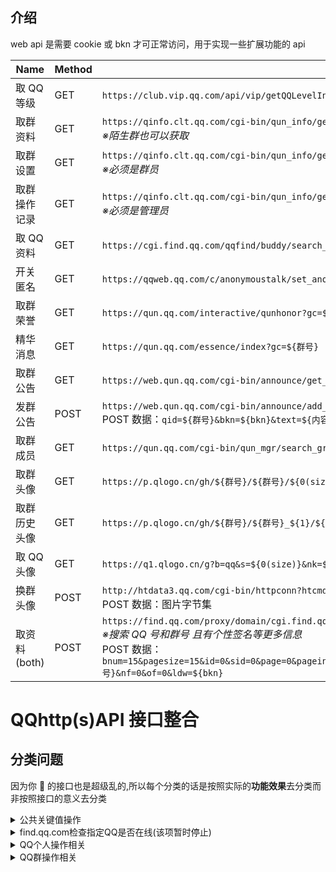 ## 介绍

web api 是需要 cookie 或 bkn 才可正常访问，用于实现一些扩展功能的 api

| Name         | Method | Url                                                          | Cookie | Domain         |
| ------------ | ------ | ------------------------------------------------------------ | ------ | -------------- |
| 取 QQ 等级   | GET    | `https://club.vip.qq.com/api/vip/getQQLevelInfo?requestBody={"iUin":${QQ号}}` | YES    | `vip.qq.com`   |
| 取群资料     | GET    | `https://qinfo.clt.qq.com/cgi-bin/qun_info/get_group_info_all?gc=${群号}&bkn=${bkn}`<br>_※陌生群也可以获取_ | YES    | 空             |
| 取群设置     | GET    | `https://qinfo.clt.qq.com/cgi-bin/qun_info/get_group_setting_v2?gc=${群号}&bkn=${bkn}`<br>_※必须是群员_ | YES    | 空             |
| 取群操作记录 | GET    | `https://qinfo.clt.qq.com/cgi-bin/qun_info/get_sys_msg?gc=${群号}&bkn=${bkn}`<br>_※必须是管理员_ | YES    | 空             |
| 取 QQ 资料   | GET    | `https://cgi.find.qq.com/qqfind/buddy/search_v3?keyword=${QQ号}` | YES    | 空             |
| 开关匿名     | GET    | `https://qqweb.qq.com/c/anonymoustalk/set_anony_switch?bkn=${bkn}&value=${1或0}&group_code=${群号}` | YES    | `qqweb.qq.com` |
| 取群荣誉     | GET    | `https://qun.qq.com/interactive/qunhonor?gc=${群号}`         | YES    | `qun.qq.com`   |
| 精华消息     | GET    | `https://qun.qq.com/essence/index?gc=${群号}`                | YES    | `qun.qq.com`   |
| 取群公告     | GET    | `https://web.qun.qq.com/cgi-bin/announce/get_t_list?bkn=${bkn}&qid=${群号}&ft=23&s=-1&n=20` | YES    | `qun.qq.com`   |
| 发群公告     | POST   | `https://web.qun.qq.com/cgi-bin/announce/add_qun_notice?bkn=${bkn}`<br>POST 数据：`qid=${群号}&bkn=${bkn}&text=${内容}&pinned=0&type=1&settings={"is_show_edit_card":1,"tip_window_type":1,"confirm_required":1}` | YES    | `qun.qq.com`   |
| 取群成员     | GET    | `https://qun.qq.com/cgi-bin/qun_mgr/search_group_members?gc=${群号}&st=${0}%end=${20}&sort=0&bkn=${bkn}` | YES    | `qun.qq.com`   |
| 取群头像     | GET    | `https://p.qlogo.cn/gh/${群号}/${群号}/${0(size)}`           | NO     |                |
| 取群历史头像 | GET    | `https://p.qlogo.cn/gh/${群号}/${群号}_${1}/${0(size)}`      | NO     |                |
| 取 QQ 头像   | GET    | `https://q1.qlogo.cn/g?b=qq&s=${0(size)}&nk=${QQ号}`         | NO     |                |
| 换群头像     | POST   | `http://htdata3.qq.com/cgi-bin/httpconn?htcmd=0x6ff0072&ver=5520&ukey=${client.sig.skey}&range=0&uin=${client.uin}&seq=1&groupuin=${群号}&filetype=3&imagetype=5&userdata=0&subcmd=1&subver=101&clip=0_0_0_0&filesize=${字节数}`<br>POST 数据：图片字节集 | NO     |                |
| 取资料(both) | POST   | `https://find.qq.com/proxy/domain/cgi.find.qq.com/qqfind/find_v11?backver=2`<br>_※搜索 QQ 号和群号 且有个性签名等更多信息_<br>POST 数据：`bnum=15&pagesize=15&id=0&sid=0&page=0&pageindex=0&ext=&guagua=1&gnum=12&guaguan=2&type=2&ver=4903&longitude=116.405285&latitude=39.904989&lbs_addr_country=%E4%B8%AD%E5%9B%BD&lbs_addr_province=%E5%8C%97%E4%BA%AC&lbs_addr_city=%E5%8C%97%E4%BA%AC%E5%B8%82&keyword=${QQ号}&nf=0&of=0&ldw=${bkn}` | YES    | 空             |

# QQhttp(s)API 接口整合

## 分类问题

因为你 🐧 的接口也是超级乱的,所以每个分类的话是按照实际的<strong>功能效果</strong>去分类而非按照接口的意义去分类

<details><summary>公共关键值操作</summary>
<table>
	<tr>
	  <th>name</th>
  <th>status</th>
  <th>url</th>
  <th>stage</th>
	</tr>
	<tr></tr>
	<tr>
    <td>get_base_key(ldw值)</td>
    <td><img src="https://pic.stackoverflow.wiki/uploadImages/13/113/104/116/2021/09/05/10/20/3b2fa54f-03b9-4c5a-abcf-845149399700.svg" width="26.6666666vw"/></td>
    <td>https://id.qq.com/cgi-bin/get_base_key?r=随机小数(0-1)</td>
    <td>
    <details>
     <summary>例</summary>
            GET<pre>https://id.qq.com/cgi-bin/get_base_key?r=0.5524111020965228</pre>
            headers
            <pre>
   "User-Agent": 'Mozilla/5.0 (Windows NT 10.0; Win64; x64) AppleWebKit/537.36 (KHTML,  like Gecko) Chrome/94.0.4606.81 Safari/537.36',
    "Referer": "https://id.qq.com",
    "Cookie": "  uin=o0123456; skey=@NYPUcpjXh; p_uin=o0123456;           p_skey=oNmCDeKR8b8rcOpkVPIzR9CAjjj7t-bUxsynqAkalWI_; "
     // 需要修改 uin=o0你的QQ号 skey=自行cookie提取 p_uin=o0你的QQ号 p_skey=自行cookie提取 
            </pre>
            result(该项提取 <mark>header</mark> 里面的 <mark>set-cookie</mark> )
            <pre>
            'set-cookie': 'ldw=7841f781c7f0e7f7acbdd00d53a5f53fa5f0a63d40a0969d; Domain=id.qq.com; Path=/'
            </pre>
    </details>
    </td>

  </tr>
	<tr></tr>
	<tr>
		 <td>get_join_k(k值)</td>
		 <td><img src="https://pic.stackoverflow.wiki/uploadImages/13/113/104/116/2021/09/05/10/20/3b2fa54f-03b9-4c5a-abcf-845149399700.svg" width="26.6666666vw"/></td>
		 <td>https://qun.qq.com/proxy/domain/admin.qun.qq.com/cgi-bin/qun_admin/get_join_k</td>
		 <td><details><summary>例</summary>
			 POST<pre>https://qun.qq.com/proxy/domain/admin.qun.qq.com/cgi-bin/qun_admin/get_join_k</pre>
			 headers
			 <pre>
 "User-Agent": 'Mozilla/5.0 (Windows NT 10.0; Win64; x64) AppleWebKit/537.36 (KHTML, like Gecko) Chrome/94.0.4606.81 Safari/537.36',
 "Referer": "https://qun.qq.com/join.html",
 "Cookie": `uin=o114514; skey=MHcvBvCHdT; p_uin=o114514; p_skey=0yJENlMiruFp8XCoHvgi267qbg9j60o65N6gVrJm2Cs_;`,
   // p_uin、uin=o你的QQ号 skey、p_skey自行提取
			 </pre>
			 data
			 <pre>
			 gc=114514114&bkn=714093860
			 // gc QQ群号
			 // bkn 获取bkn值
			 </pre>
			 result
			 <pre>
			 {"ec":0,"errcode":0,"em":"","k":"TemikiPyqA7GFiyMlGv4pC6gAfYIrIs"} //k值
			 </pre>
			 </details></td>
	 </tr>
  <tr>
	 </tr>
	 <tr>
		 <td>getCSRFToken(使用<strong>cookie</strong> 的 <strong>skey</strong>手动算出<strong>bkn值</strong>)</td>
		 <td><img src="https://pic.stackoverflow.wiki/uploadImages/13/113/104/116/2021/09/05/10/20/3b2fa54f-03b9-4c5a-abcf-845149399700.svg" width="26.6666666vw"/></td>
		 <td><img src="https://pic.stackoverflow.wiki/uploadImages/218/18/112/68/2021/10/15/04/21/76cb0a3a-5c39-493c-b104-9d56b194abe7.png"  /></td>
		 <td><details><summary>例</summary></details></td>
	 </tr>
	</table>
</details>
	
	
<details >
 <summary>find.qq.com检查指定QQ是否在线(该项暂时停止)</summary>
 <p>
 <pre> POST  https://find.qq.com/proxy/domain/cgi.find.qq.com/qqfind/buddy/search_v3</pre>
 <br/>

`Headers`
<br/>

 <pre>
 "Host": "find.qq.com",
 "Connection": "keep-alive",
 "Content-Length": "182",
 "Accept": "application/json, text/javascript, */*; q=0.01",
 "Content-Type": "application/x-www-form-urlencoded; charset=UTF-8",
 "Origin": "https://find.qq.com",
 "User-Agent": "Mozilla/5.0 (Windows NT 6.2; WOW64) AppleWebKit/537.36 (KHTML, like Gecko) QQ/9.4.9.27847 Chrome/43.0.2357.134 Safari/537.36 QBCore/3.43.1298.400   QQBrowser/9.0.2524.400",
 "X-Requested-With": "XMLHttpRequest",
 "Referer": "https://find.qq.com/index.html?version=1&im_version=5827&width=910&height=610&search_target=0",
 "Accept-Encoding": "gzip, deflate",
 "Accept-Language": "en-US,en;q=0.8",
 "Cookie":"需要获取QQCookie的uin和skey"   //例子 "Cookie": "uin=o100001; skey=Mzq161jo3w;"
</pre>
<br/>

`Data` （这里采用的是将对应的`key:value` -->`key1=value1&key2=value2`）<br/>

<pre>
 "num":"20",
 "page":"0",
 "sessionid":"0",
 "keyword":10001(QQ号),
 "agerg":"0",
 "firston":"1",
 "video":"0",
 "country":"1",
 "province":"44",
 "city":"1",
 "district":"0",
 "hcountry":"1",
 "hprovince":"0",
 "online":"1",
 "ldw":"2144551309"
</pre>

`Response` <br/>
如果 没在线或者`Cookie`失效、对方`发现我的方式`关闭了`通过QQ号发现`<br/>

`{'retcode': 0, 'result': None}`

在线<br/>

`{'retcode': 0, 'result': {'sret': 0, 'exact': 0, 'buddy': {'info_list': [{'uin': '10001', 'nick': 'Pony', 'country': '在深圳', 'province': '', 'city': '', 'gender': 1, 'age': 120, 'url': 'http://thirdqq.qlogo.cn/g?b=oidb&k=ue9m0Xcttd9Yfu065rGBIw&s=100&t1612053871'}], 'exact': '', 'sessionid': 0}, 'qidian': None, 'qiye': None}}`

</p>
</details>

<details>
 <summary>QQ个人操作相关</summary>

 <table>
 <tr>
  <th>name</th>
  <th>status</th>
  <th>url</th>
  <th>stage</th>
  </tr>

  <tr>
   </tr>

  <tr>
   <td>获取成长信息</td>
   <td><img src="https://pic.stackoverflow.wiki/uploadImages/13/113/104/116/2021/09/05/10/20/3b2fa54f-03b9-4c5a-abcf-845149399700.svg" width="26.6666666vw"/></td>
   <td>https://id.qq.com/cgi-bin/qqlevel?page_type=1&idw=(get_base_key提取出来的值)&r=随机小数(0-1)</td>
   <td>
       <details>
           <summary>例</summary>
         GET<pre>https://id.qq.com/cgi-bin/qqlevel?page_type=1&idw=(get_base_key提取出来的值)&r=0.9265129733481445</pre>
         headers
         <pre>
           "User-Agent": 'Mozilla/5.0 (Windows NT 10.0; Win64; x64) AppleWebKit/537.36 (KHTML, like Gecko) Chrome/94.0.4606.81 Safari/537.36',
        "Referer": "https://id.qq.com",
        "Cookie": `uin=o0123456; skey=@NYPUcpjXh; RK=xcDMmgj+OJ; p_uin=o0123456; p_skey=oNmCDeKR8b8rcOpkVPIzR9CAjjj7t-bUxsynqAkalWI_;ldw=c8cf578ba618815d667dc29e9d9e77459c037f69543f62fb;`
        // 需要修改 uin=o0你的QQ号 skey=自行cookie提取 p_uin=o0你的QQ号 p_skey=自行cookie提取   ldw=(get_base_key提取出来的值)
         </pre>
         result
        <pre style="height:33.333vh;overflow:auto;">
              {
        	"PCMgr": {
        		"cur": 0,
        		"speed": "1"
        	},
        	"QQVipLevel": 0,
        	"QQVipSpeed": "1.0",
        	"QQVipYear": 0,
        	"QplusOnlineTimes": 0,
        	"TYQQCard": {
        		"cur": 0,
        		"speed": "0.2"
        	},
        	"chargeTel": {
        		"cur": 0,
        		"speed": "0.5"
        	}, 
        	"chat": {
        		"cur": 0,
        		"speed": "0.1",
        		"total": 5
        	},
        	"days": 6245, // QQ活跃天数days
        	"ec": 0,
        	"isDaren": 0,
        	"isQQVip": 0, // 是否QQ会员
        	"isSuperQQ": 0,  //是否超级QQ
        	"isSuperVip": 0, // 是否超级会员
        	"latesVersion": {
        		"cur": 0,
        		"speed": "0.1"
        	},
        	"level": 77, // QQ等级
        	"login": {
        		"cur": 0,
        		"speed": "0.1",
        		"total": 6
        	},
        	"medal": {
        		"cur": 0,
        		"speed": "0.2"
        	},
        	"msg": {
        		"cur": 0,
        		"speed": "0.1",
        		"total": 50
        	},
        	"onlineTimes": 0,
        	"onlineTotalTimes": 0,
        	"pinyin": {
        		"cur": 0,
        		"speed": "0.1"
        	},
        	"qplus": {
        		"cur": 0,
        		"speed": "0.1",
        		"total": 5
        	},
        	"remainDays": 151, // "距升级到 (当前等级 + 1) 级原需要 (remainDays) 天
        	"shouQ": { 
        		"onlineTimes": 58291, // 已连续在线(onlineTimes / 3600) -->四舍五入取时间
        		"speedRule": 1
        	},
        	"superQQLevel": 0,
        	"superQQMqing": 0,
        	"superQQRealSpeed": "0.0",
        	"superQQSpeed": "0.0",
        	"superQQYear": 0,
        	"superVipBasicSpeed": 0, //超级会员的成长速度
        	"visible": {   // 非隐身在线数据
        		"cur": 124,
        		"invisible": 0,
        		"speed": "0.2",
        		"total": 120
        	},
        	"weibo": {
        		"cur": 0,
        		"level": 0,
        		"speed": "0.1"
        	},
        	"xiaochu": {
        		"cur": 0,
        		"speed": "0.2"
        	}
        }
        </pre>
       </details>
   </td>
  </tr>
	 <tr></tr>
  <tr>
		 <td>获取好友信息列表</td>
		 <td><img src="https://pic.stackoverflow.wiki/uploadImages/13/113/104/116/2021/09/05/10/20/3b2fa54f-03b9-4c5a-abcf-845149399700.svg" width="26.6666666vw"/></td>
		 <td>https://qun.qq.com/cgi-bin/qun_mgr/get_friend_list?&bkn=(bkn值)</td>
		 <td><details><summary>例</summary>
			 GET<pre>https://qun.qq.com/cgi-bin/qun_mgr/get_friend_list?&bkn=714093871</pre>
			 headers
			 <pre>
 "User-Agent": 'Mozilla/5.0 (Windows NT 10.0; Win64; x64) AppleWebKit/537.36 (KHTML, like Gecko) Chrome/94.0.4606.81 Safari/537.36',
 "Referer": "https://qun.qq.com/cgi-bin/qun_mgr/get_friend_list",
 "Cookie": `uin=o114514; skey=MHcvBvCHdT; p_uin=o114514; p_skey=0yJENlMiruFp8XCoHvgi267qbg9j60o65N6gVrJm2Cs_;`,
 // p_uin、uin=o你的QQ号 skey、p_skey自行提取
			 </pre>
			 result
			 <pre>
 {
	"ec": 0,
	"errcode": 0,
	"em": "",
	"result": {
	    "0": {
		"mems": [{  // name 昵称 uin QQ号
			"name": "babyQ",
			"uin": 66600000
			}]
			
		}
	}
}
			 </pre>
	 </details>
		 </td>
	 </tr><tr></tr><tr>
	 <td>修改QQ个人头像</td>
	 <td><img src="https://pic.stackoverflow.wiki/uploadImages/13/113/104/116/2021/09/05/10/20/3b2fa54f-03b9-4c5a-abcf-845149399700.svg" width="26.6666666vw"/></td>
	 <td>https://cface.qq.com/cgi-bin/cface/upload4</td>
	 <td>
		 <details>
			 <summary>例</summary>
			 POST<pre>https://cface.qq.com/cgi-bin/cface/upload4</pre>
			 headers(<strong>需要form-data形式</strong>)
			 <pre>
"Content-Type": "multipart/form-data; boundary=arkPTRBPLVRFLDVRJBTPHDZ",
"User-Agent": 'Mozilla/5.0 (Windows NT 10.0; Win64; x64) AppleWebKit/537.36 (KHTML, like Gecko) Chrome/94.0.4606.81 Safari/537.36',
"Referer": "https://cface.qq.com/cgi-bin/cface/upload4",
"Cookie": `uin=o0123456; skey=@NYPUcpjXh; RK=xcDMmgj+OJ; p_uin=o0123456; p_skey=oNmCDeKR8b8rcOpkVPIzR9CAjjj7t-bUxsynqAkalWI_;ldw=c8cf578ba618815d667dc29e9d9e77459c037f69543f62fb;`
			 </pre>
			 data
			 <pre>
			 arkPTRBPLVRFLDVRJBTPHDZ
Content-Disposition: form-data; name="clientuin"

123456
--arkPTRBPLVRFLDVRJBTPHDZ
Content-Disposition: form-data; name="clientkey"

CB71C2797A40053C2E4B52263060F4DB85C8744B96650DEED823D4E397FE8653
--arkPTRBPLVRFLDVRJBTPHDZ
Content-Disposition: form-data; name="sign"

F6F208DAC03662DBA93374163E6B2D53195346192196599FF42D73AE450D326BD5E5C11788DDA9E1305FF36B77836119
--arkPTRBPLVRFLDVRJBTPHDZ
Content-Disposition: form-data; name="usertype"

1
--arkPTRBPLVRFLDVRJBTPHDZ
Content-Disposition: form-data; name="filetype"

3
--arkPTRBPLVRFLDVRJBTPHDZ
Content-Disposition: form-data; name="imagetype"

6
--arkPTRBPLVRFLDVRJBTPHDZ
Content-Disposition: form-data; name="Localeid"

2052
--arkPTRBPLVRFLDVRJBTPHDZ
Content-Disposition: form-data; name="CldVer"

5743
--------arkPTRBPLVRFLDVRJBTPHDZ
Content-Disposition: form-data; name="sourceid"

0
--------arkPTRBPLVRFLDVRJBTPHDZ
Content-Disposition: form-data; name="customfacefile"; filename="filename"
Content-Type: application/octet-stream
Content-Transfer-Encoding: binary
...文件进制流</pre></pre>

<pre>
200
http://219.133.38.138/data/0/0000000000000000
</pre>
</details>
</td>
</tr>

 </table>



 <br/>
</details>
<details>
 <summary>QQ群操作相关</summary>
 <table>
  <tr>
  <th>name</th>
   <th>status</th>
  <th>url</th>
  <th>stage</th>
  </tr>
	 <tr></tr>



  <tr>
   <td>获取群列表</td>
   <td><img src="https://pic.stackoverflow.wiki/uploadImages/13/113/104/116/2021/09/05/10/20/3b2fa54f-03b9-4c5a-abcf-845149399700.svg" width="26.6666666vw"/></td>
   <td>https://qun.qq.com/cgi-bin/qun_mgr/get_group_list?bkn=(bkn值)
   </td>
   <td>
​    <details>
​     <summary>例</summary>
​     GET<pre>https://qun.qq.com/cgi-bin/qun_mgr/get_group_list?bkn=723150396</pre>
​     headers
​     <pre>
 "User-Agent": 'Mozilla/5.0 (Windows NT 10.0; Win64; x64) AppleWebKit/537.36 (KHTML, like Gecko) Chrome/94.0.4606.81 Safari/537.36',
 "Referer": "https://qun.qq.com/join.html",
 "Cookie": `uin=o114514; skey=MHcvBvCHdT; p_uin=o114514; p_skey=0yJENlMiruFp8XCoHvgi267qbg9j60o65N6gVrJm2Cs_;`,
  // p_uin、uin=o你的QQ号 skey、p_skey自行提取
​     </pre>
​     result
​     <pre>
 {
"ec": 0,
"errcode": 0,
"em": "",
"join": [{
​	"gc": 114154114154,　// 群号
​	"gn": "这么说你很勇哦?", // 群名
​	"owner": 114154 // 群主QQ号
 }]
}
​     </pre>
​    </details>
   </td>
  </tr>
​	 <tr></tr>
  <tr>
​	  <td>获取指定群的<strong>详细信息</strong></td>
​	  <td><img src="https://pic.stackoverflow.wiki/uploadImages/13/113/104/116/2021/09/05/10/20/3b2fa54f-03b9-4c5a-abcf-845149399700.svg" width="26.6666666vw"/></td>
​	  <td>https://qinfo.clt.qq.com/cgi-bin/qun_info/get_group_info_all?gc=(QQ群号)&bkn=(bkn值)</td>
​	  <td><details>
​		  <summary>例</summary>
​		  GET<pre>https://qinfo.clt.qq.com/cgi-bin/qun_info/get_group_info_all?gc=114514114514&bkn=1841247401</pre>
​		  headers
​		  <pre>
 "User-Agent": 'Mozilla/5.0 (Windows NT 10.0; Win64; x64) AppleWebKit/537.36 (KHTML, like Gecko) Chrome/94.0.4606.81 Safari/537.36',
 "Referer": "https://qinfo.clt.qq.com/qinfo_v3/member.html?groupuin=",
 "Cookie": `uin=o114514; skey=MHcvBvCHdT; p_uin=o114514; p_skey=0yJENlMiruFp8XCoHvgi267qbg9j60o65N6gVrJm2Cs_;`,
  // p_uin、uin=o你的QQ号 skey、p_skey自行提取
​		  </pre>
​		  result
​		  <pre>
{
​    "ec": 0,
​    "errcode": 0,
​    "em": "",
​    "gc": 114514114514, // QQ群号
​    "gBoard": "",
​    "gOwner": 114514, // QQ群主号
​    "gName": "先辈 ~ !", // QQ群名
​    "gMemNum": 4, // QQ群成员数
​    "gMaxMem": 200, // QQ群最多成员数
​    "gLevel": 0, // QQ群活跃等级
​    "gCrtTime": 1617205505,
​    "gSpeClass": 0,
​    "classID": 34,
​    "flag": 3,
​    "gtype": 0,
​    "ac_grade": 0,
​    "ac_num": 3,
​    "class": "",
​    "gIntro": "",
​    "gRIntro": "",
​    "conf_mGFace": 1,
​    "conf_mGName": "1",
​    "pos": "0|0.000000|0.000000|",
​    "app_privilege_flag": 67698880,
​    "search": 0,
​    "auth": 0,
​    "open": 0,
​    "photo": {
​        "f": 0
​    },
​    "share": {
​        "f": 0
​    },
​    "edu": 0,
​    "gAdmins": [ // QQ群管理账号列表
​        114514114514,
​        114514514,
​        114114514
​    ],
​    "ns": {    //群管理和群主混合数据 (账号:昵称)
​        "114514114514": "先辈先辈",
​        "114514514": "先辈辈",
​        "114114514": "先先辈",
​        "114514": "先辈"
​    },
​    "levelname": { // 群等级制度
​        "lvln1": "潜水",
​        "lvln2": "冒泡",
​        "lvln3": "吐槽",
​        "lvln4": "活跃",
​        "lvln5": "话唠",
​        "lvln6": "传说",
​        "lvln101": "LV.1",
​        "lvln102": "LV.2",
​        "lvln103": "LV.3",
​        "lvln104": "LV.4",
​        "lvln105": "LV.5",
​        "lvln106": "LV.6",
​        "lvln107": "LV.7",
​        "lvln108": "LV.8",
​        "lvln109": "LV.9",
​        "lvln110": "LV.10",
​        "lvln111": "LV.11",
​        "lvln112": "LV.12",
​        "lvln113": "LV.13",
​        "lvln114": "LV.14",
​        "lvln115": "LV.15",
​        "lvln116": "LV.16",
​        "lvln117": "LV.17",
​        "lvln118": "LV.18",
​        "lvln197": "小酋长",
​        "lvln198": "大酋长",
​        "lvln199": "首席酋长",
​        "lvln10": "一见倾心",
​        "lvln11": "超凡脱俗",
​        "lvln12": "风华绝代",
​        "lvln13": "崭露头角",
​        "lvln14": "金玉满堂",
​        "lvln15": "富甲一方"
​    },
​    "level_def": 0,
​    "user_show": 1,
​    "sys_show": 1,
​    "tags": ""
}
​		  </pre>
​	 </details></td>
​	 </tr><tr></tr>
​	 <tr>
​		 <td>获取群成员群<strong>操作时间</strong>等配置</td>
​		 <td><img src="https://pic.stackoverflow.wiki/uploadImages/13/113/104/116/2021/09/05/10/20/3b2fa54f-03b9-4c5a-abcf-845149399700.svg" width="26.6666666vw"/></td>
​		 <td>https://qinfo.clt.qq.com/cgi-bin/qun_info/get_members_info_v1?gc=(QQ群号)&bkn=(bkn值)</td>
​		 <td><details><summary>例</summary>
​			 GET<pre>https://qinfo.clt.qq.com/cgi-bin/qun_info/get_members_info_v1?gc=114514114&bkn=1841247402</pre>
​			 headers
​			 <pre>
 "User-Agent": 'Mozilla/5.0 (Windows NT 10.0; Win64; x64) AppleWebKit/537.36 (KHTML, like Gecko) Chrome/94.0.4606.81 Safari/537.36',
 "Referer": "https://qinfo.clt.qq.com/qinfo_v3/member.html?groupuin=",
 "Cookie": `uin=o114514; skey=MHcvBvCHdT; p_uin=o114514; p_skey=0yJENlMiruFp8XCoHvgi267qbg9j60o65N6gVrJm2Cs_;`,
 // p_uin、uin=o你的QQ号 skey、p_skey自行提取
​			 </pre>
​			 result
​			 <pre>
​			 {
​    "ec": 0,
​    "errcode": 0,
​    "em": "",
​    "c": "16 32 45 51 62 ",
​    "ext_num": 0,
​    "level": 0,
​    "mem_num": 4, // 群成员数量
​    "max_num": 200, // 群成员最大数量
​    "max_admin": 10, // 群管理最大数量
​    "owner": 2274671088,
​    "adm": [  // 群的绿帽子们(滑稽)
​        114514114,
​        114514114514,
​        114514114514114
​    ],
​    "members": { 
​     		 // lst 最后一次在群里发言时间(该使用了标准10位时间戳,转换时间需要乘以1000)
​		 // jt 入群的时间(该使用了标准10位时间戳,转换时间需要乘以1000)
​		 // 剩下其余参数不清楚 后期补全
​        "114514": {
​            "lst": 1634322548,
​            "jt": 1617205505,
​            "rm": 1,
​            "lad": 30,
​            "lp": 522,
​            "ll": 3
​        },
​        "114514114": {
​            "lst": 1628307654,
​            "jt": 1618410450,
​            "rm": 1,
​            "lad": 9,
​            "lp": 139,
​            "ll": 2
​        },
​        "114514114514": {
​            "lst": 1634220941,
​            "jt": 1617205505,
​            "rm": 1,
​            "lad": 17,
​            "lp": 269,
​            "ll": 2
​        },
​        "114514114514114": {
​            "lst": 1634298294,
​            "jt": 1617205505,
​            "rm": 0,
​            "lad": 30,
​            "lp": 505,
​            "ll": 2
​        }
​    },
​    "levelname": { // 群等级配置
​        "lvln1": "潜水",
​        "lvln2": "冒泡",
​        "lvln3": "吐槽",
​        "lvln4": "活跃",
​        "lvln5": "话唠",
​        "lvln6": "传说",
​        "lvln101": "LV.1",
​        "lvln102": "LV.2",
​        "lvln103": "LV.3",
​        "lvln104": "LV.4",
​        "lvln105": "LV.5",
​        "lvln106": "LV.6",
​        "lvln107": "LV.7",
​        "lvln108": "LV.8",
​        "lvln109": "LV.9",
​        "lvln110": "LV.10",
​        "lvln111": "LV.11",
​        "lvln112": "LV.12",
​        "lvln113": "LV.13",
​        "lvln114": "LV.14",
​        "lvln115": "LV.15",
​        "lvln116": "LV.16",
​        "lvln117": "LV.17",
​        "lvln118": "LV.18",
​        "lvln197": "小酋长",
​        "lvln198": "大酋长",
​        "lvln199": "首席酋长",
​        "lvln10": "一见倾心",
​        "lvln11": "超凡脱俗",
​        "lvln12": "风华绝代",
​        "lvln13": "崭露头角",
​        "lvln14": "金玉满堂",
​        "lvln15": "富甲一方"
​    }
}
​			 </pre>
​	         </details></td>
​	 </tr>
​	 <tr></tr>
​	 <tr>
​		 <td>获取<strong>指定QQ群</strong>加群链接</td>
​		 <td><img src="https://pic.stackoverflow.wiki/uploadImages/13/113/104/116/2021/09/05/10/20/3b2fa54f-03b9-4c5a-abcf-845149399700.svg" width="26.6666666vw"/></td>
​		 <td>https://qm.qq.com/cgi-bin/qm/qr?k=(获取get_join_k的值)&jump_from=webapi</td>
​		 <td><details><summary>例</summary>
​			 GET<pre>https://qm.qq.com/cgi-bin/qm/qr?k=TemikiPyqA7GFiyMlGv4pC6gAfYIrIs&jump_from=webapi //这里的k值是不存在的所以自然跳转不了加群</pre>	 
​			 </details></td>
​	 </tr>
 </table>
</details>
